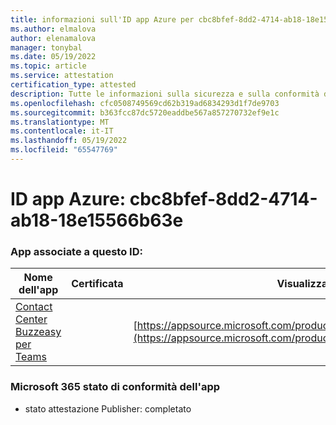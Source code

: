 ```yaml
---
title: informazioni sull'ID app Azure per cbc8bfef-8dd2-4714-ab18-18e15566b63e
ms.author: elmalova
author: elenamalova
manager: tonybal
ms.date: 05/19/2022
ms.topic: article
ms.service: attestation
certification_type: attested
description: Tutte le informazioni sulla sicurezza e sulla conformità disponibili per cbc8bfef-8dd2-4714-ab18-18e15566b63e.
ms.openlocfilehash: cfc0508749569cd62b319ad6834293d1f7de9703
ms.sourcegitcommit: b363fcc87dc5720eaddbe567a857270732ef9e1c
ms.translationtype: MT
ms.contentlocale: it-IT
ms.lasthandoff: 05/19/2022
ms.locfileid: "65547769"
---
```

# <a name="azure-app-id-cbc8bfef-8dd2-4714-ab18-18e15566b63e"></a>ID app Azure: cbc8bfef-8dd2-4714-ab18-18e15566b63e


### <a name="apps-associated-with-this-id"></a>App associate a questo ID:
| **Nome dell'app** | **Certificata** | **Visualizzazione in AppSource** |
|--------------|---------------|-----------------------|
| [Contact Center Buzzeasy per Teams](../forward/geomant.buzzeasy_teams_contact_center.md) |  | [https://appsource.microsoft.com/product/office/geomant.buzzeasy_teams_contact_center](https://appsource.microsoft.com/product/office/geomant.buzzeasy_teams_contact_center) |

### <a name="microsoft-365-app-compliance-status"></a>Microsoft 365 stato di conformità dell'app
- stato attestazione Publisher: completato

